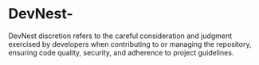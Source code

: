 # DevNest-
DevNest discretion refers to the careful consideration and judgment exercised by developers when contributing to or managing the repository, ensuring code quality, security, and adherence to project guidelines.
